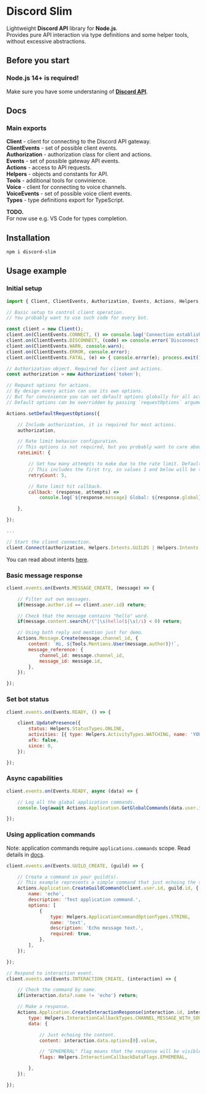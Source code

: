 # Discord Slim

Lightweight **Discord API** library for **Node.js**.  
Provides pure API interaction via type definitions and some helper tools, without excessive abstractions.  

## Before you start
### **Node.js** 14+ is required!
Make sure you have some understaning of **[Discord API](https://discordapp.com/developers/docs)**.  

## Docs

### Main exports
**Client** - client for connecting to the Discord API gateway.  
**ClientEvents** - set of possible client events.  
**Authorization** - authorization class for client and actions.  
**Events** - set of possible gateway API events.  
**Actions** - access to API requests.  
**Helpers** - objects and constants for API.  
**Tools** - additional tools for convinience.  
**Voice** - client for connecting to voice channels.  
**VoiceEvents** - set of possible voice client events.  
**Types** - type definitions export for TypeScript.  

**TODO.**  
For now use e.g. VS Code for types completion.  

## Installation
```sh
npm i discord-slim
```

## Usage example
### Initial setup
```js
import { Client, ClientEvents, Authorization, Events, Actions, Helpers, Tools } from 'discord-slim';

// Basic setup to control client operation.
// You probably want to use such code for every bot.

const client = new Client();
client.on(ClientEvents.CONNECT, () => console.log('Connection established.'));
client.on(ClientEvents.DISCONNECT, (code) => console.error(`Disconnect. (${code})`));
client.on(ClientEvents.WARN, console.warn);
client.on(ClientEvents.ERROR, console.error);
client.on(ClientEvents.FATAL, (e) => { console.error(e); process.exit(1); });

// Authorization object. Required for client and actions.
const authorization = new Authorization('token');

// Request options for actions.
// By design every action can use its own options.
// But for convinience you сan set default options globally for all actions.
// Default options can be overridden by passing `requestOptions` argument.

Actions.setDefaultRequestOptions({

    // Include authorization, it is required for most actions.
    authorization,

    // Rate limit behavior configuration.
    // This options is not required, but you probably want to care about the rate limit.
    rateLimit: {

        // Set how many attempts to make due to the rate limit. Default: 5.
        // This includes the first try, so values 1 and below will be treated as "no retries".
        retryCount: 5,

        // Rate limit hit callback.
        callback: (response, attempts) =>
            console.log(`${response.message} Global: ${response.global}. Cooldown: ${response.retry_after} sec. Attempt: ${attempts}.`),

    },

});

...

// Start the client connection.
client.Connect(authorization, Helpers.Intents.GUILDS | Helpers.Intents.GUILD_MESSAGES);
```
You can read about intents [here](https://discordapp.com/developers/docs/topics/gateway#gateway-intents).  

### Basic message response
```js
client.events.on(Events.MESSAGE_CREATE, (message) => {

    // Filter out own messages.
    if(message.author.id == client.user.id) return;

    // Check that the message contains "hello" word.
    if(message.content.search(/(^|\s)hello($|\s)/i) < 0) return;

    // Using both reply and mention just for demo.
    Actions.Message.Create(message.channel_id, {
        content: `Hi, ${Tools.Mentions.User(message.author)}!`,
        message_reference: {
            channel_id: message.channel_id,
            message_id: message.id,
        },
    });

});
```

### Set bot status
```js
client.events.on(Events.READY, () => {

    client.UpdatePresence({
        status: Helpers.StatusTypes.ONLINE,
        activities: [{ type: Helpers.ActivityTypes.WATCHING, name: 'YOU' }],
        afk: false,
        since: 0,
    });

});
```

### Async capabilities
```js
client.events.on(Events.READY, async (data) => {

    // Log all the global application commands.
    console.log(await Actions.Application.GetGlobalCommands(data.user.id));

});
```

### Using application commands
Note: application commands require `applications.commands` scope. Read details in [docs](https://discord.com/developers/docs/interactions/application-commands#authorizing-your-application).  
```js
client.events.on(Events.GUILD_CREATE, (guild) => {

    // Create a command in your guild(s).
    // This example represents a simple command that just echoing the text back.
    Actions.Application.CreateGuildCommand(client.user.id, guild.id, {
        name: 'echo',
        description: 'Test application command.',
        options: [
            {
                type: Helpers.ApplicationCommandOptionTypes.STRING,
                name: 'text',
                description: 'Echo message text.',
                required: true,
            },
        ],
    });

});

// Respond to interaction event.
client.events.on(Events.INTERACTION_CREATE, (interaction) => {

    // Check the command by name.
    if(interaction.data?.name != 'echo') return;

    // Make a response.
    Actions.Application.CreateInteractionResponse(interaction.id, interaction.token, {
        type: Helpers.InteractionCallbackTypes.CHANNEL_MESSAGE_WITH_SOURCE,
        data: {

            // Just echoing the content.
            content: interaction.data.options[0].value,

            // "EPHEMERAL" flag means that the response will be visible only by the caller.
            flags: Helpers.InteractionCallbackDataFlags.EPHEMERAL,

        },
    });

});
```
